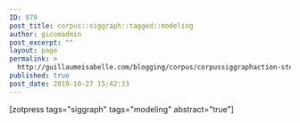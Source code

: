 ```yaml
---
ID: 879
post_title: corpus::siggraph::tagged::modeling
author: gicomadmin
post_excerpt: ""
layout: page
permalink: >
  http://guillaumeisabelle.com/blogging/corpus/corpussiggraphaction-steps/corpus-siggraph-tagged-modeling/
published: true
post_date: 2019-10-27 15:42:33
---
```

<!-- wp:shortcode --> [zotpress tags="siggraph" tags="modeling" abstract="true"] 

<!-- /wp:shortcode -->
